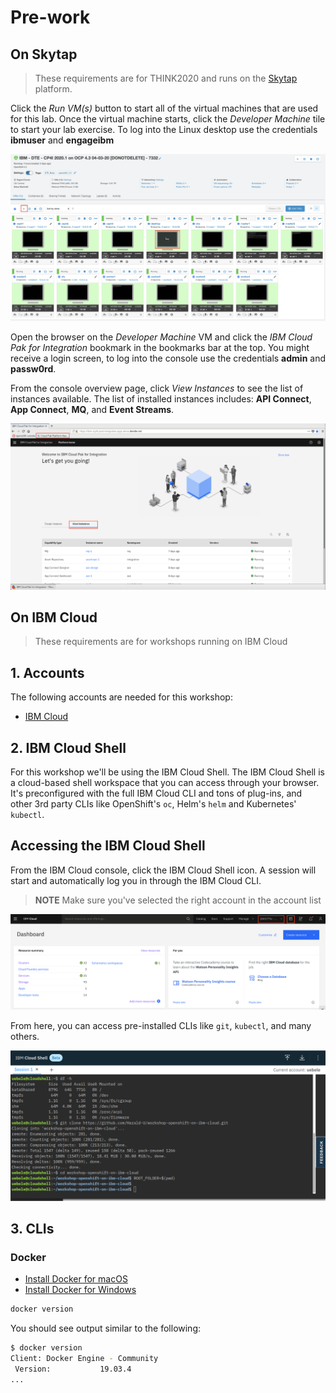 # Pre-work

## On Skytap

> These requirements are for THINK2020 and runs on the [Skytap](https://cloud.skytap.com/) platform.

Click the *Run VM(s)* button to start all of the virtual machines that are used for this lab. Once the virtual machine starts, click the *Developer Machine* tile to start your lab exercise. To log into the Linux desktop use the credentials **ibmuser** and **engageibm**

![Start the VMs and log into the Developer Machine](images/skytap.png)

Open the browser on the *Developer Machine* VM and click the *IBM Cloud Pak for Integration* bookmark in the bookmarks bar at the top. You might receive a login screen, to log into the console use the credentials **admin** and **passw0rd**.

From the console overview page, click *View Instances* to see the list of instances available. The list of installed instances includes: **API Connect**, **App Connect**, **MQ**, and **Event Streams**.

![List of installed instances](images/cp4i-overview.png)

## On IBM Cloud

> These requirements are for workshops running on IBM Cloud

## 1. Accounts

The following accounts are needed for this workshop:

* [IBM Cloud](https://cloud.ibm.com)

## 2. IBM Cloud Shell

For this workshop we'll be using the IBM Cloud Shell. The IBM Cloud Shell is a cloud-based shell workspace that you can access through your browser. It's preconfigured with the full IBM Cloud CLI and tons of plug-ins, and other 3rd party CLIs like OpenShift's `oc`, Helm's `helm` and Kubernetes' `kubectl`.

## Accessing the IBM Cloud Shell

From the IBM Cloud console, click the IBM Cloud Shell icon. A session will start and automatically log you in through the IBM Cloud CLI.

> **NOTE** Make sure you've selected the right account in the account list

![Accessing the IBM Cloud Shell](images/access-shell.png)

From here, you can access pre-installed CLIs like `git`, `kubectl`, and many others.

![Using the IBM Cloud Shell](images/cloud-shell.png)

## 3. CLIs

### Docker

* [Install Docker for macOS](https://docs.docker.com/docker-for-mac/install/)
* [Install Docker for Windows](https://docs.docker.com/docker-for-windows/install/)

```bash
docker version
```

You should see output similar to the following:

```bash
$ docker version
Client: Docker Engine - Community
 Version:           19.03.4
...
```
